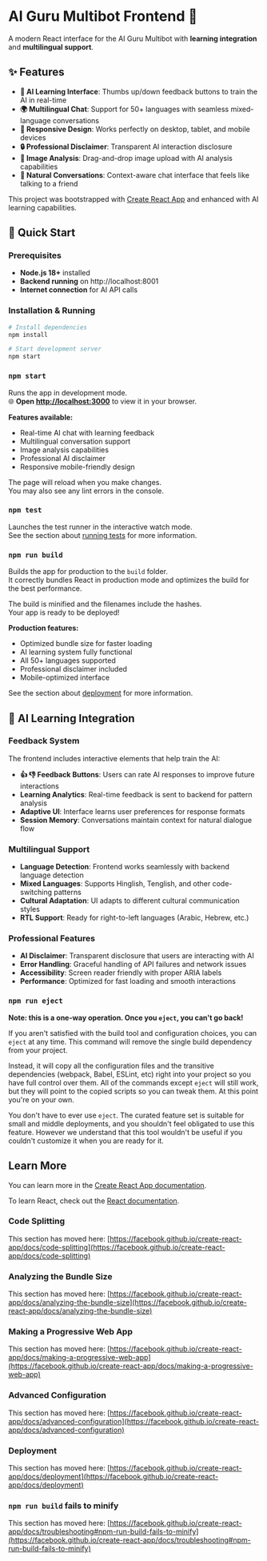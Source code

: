 # AI Guru Multibot Frontend 🎨

A modern React interface for the AI Guru Multibot with **learning integration** and **multilingual support**.

## ✨ Features

- **🧠 AI Learning Interface**: Thumbs up/down feedback buttons to train the AI in real-time
- **🌍 Multilingual Chat**: Support for 50+ languages with seamless mixed-language conversations
- **📱 Responsive Design**: Works perfectly on desktop, tablet, and mobile devices
- **🔒 Professional Disclaimer**: Transparent AI interaction disclosure
- **📸 Image Analysis**: Drag-and-drop image upload with AI analysis capabilities
- **💬 Natural Conversations**: Context-aware chat interface that feels like talking to a friend

This project was bootstrapped with [Create React App](https://github.com/facebook/create-react-app) and enhanced with AI learning capabilities.

## 🚀 Quick Start

### Prerequisites

- **Node.js 18+** installed
- **Backend running** on http://localhost:8001
- **Internet connection** for AI API calls

### Installation & Running

```bash
# Install dependencies
npm install

# Start development server
npm start
```

### `npm start`

Runs the app in development mode.\
🌐 **Open [http://localhost:3000](http://localhost:3000)** to view it in your browser.

**Features available:**

- Real-time AI chat with learning feedback
- Multilingual conversation support
- Image analysis capabilities
- Professional AI disclaimer
- Responsive mobile-friendly design

The page will reload when you make changes.\
You may also see any lint errors in the console.

### `npm test`

Launches the test runner in the interactive watch mode.\
See the section about [running tests](https://facebook.github.io/create-react-app/docs/running-tests) for more information.

### `npm run build`

Builds the app for production to the `build` folder.\
It correctly bundles React in production mode and optimizes the build for the best performance.

The build is minified and the filenames include the hashes.\
Your app is ready to be deployed!

**Production features:**

- Optimized bundle size for faster loading
- AI learning system fully functional
- All 50+ languages supported
- Professional disclaimer included
- Mobile-optimized interface

See the section about [deployment](https://facebook.github.io/create-react-app/docs/deployment) for more information.

## 🧠 AI Learning Integration

### Feedback System

The frontend includes interactive elements that help train the AI:

- **👍 👎 Feedback Buttons**: Users can rate AI responses to improve future interactions
- **Learning Analytics**: Real-time feedback is sent to backend for pattern analysis
- **Adaptive UI**: Interface learns user preferences for response formats
- **Session Memory**: Conversations maintain context for natural dialogue flow

### Multilingual Support

- **Language Detection**: Frontend works seamlessly with backend language detection
- **Mixed Languages**: Supports Hinglish, Tenglish, and other code-switching patterns
- **Cultural Adaptation**: UI adapts to different cultural communication styles
- **RTL Support**: Ready for right-to-left languages (Arabic, Hebrew, etc.)

### Professional Features

- **AI Disclaimer**: Transparent disclosure that users are interacting with AI
- **Error Handling**: Graceful handling of API failures and network issues
- **Accessibility**: Screen reader friendly with proper ARIA labels
- **Performance**: Optimized for fast loading and smooth interactions

### `npm run eject`

**Note: this is a one-way operation. Once you `eject`, you can't go back!**

If you aren't satisfied with the build tool and configuration choices, you can `eject` at any time. This command will remove the single build dependency from your project.

Instead, it will copy all the configuration files and the transitive dependencies (webpack, Babel, ESLint, etc) right into your project so you have full control over them. All of the commands except `eject` will still work, but they will point to the copied scripts so you can tweak them. At this point you're on your own.

You don't have to ever use `eject`. The curated feature set is suitable for small and middle deployments, and you shouldn't feel obligated to use this feature. However we understand that this tool wouldn't be useful if you couldn't customize it when you are ready for it.

## Learn More

You can learn more in the [Create React App documentation](https://facebook.github.io/create-react-app/docs/getting-started).

To learn React, check out the [React documentation](https://reactjs.org/).

### Code Splitting

This section has moved here: [https://facebook.github.io/create-react-app/docs/code-splitting](https://facebook.github.io/create-react-app/docs/code-splitting)

### Analyzing the Bundle Size

This section has moved here: [https://facebook.github.io/create-react-app/docs/analyzing-the-bundle-size](https://facebook.github.io/create-react-app/docs/analyzing-the-bundle-size)

### Making a Progressive Web App

This section has moved here: [https://facebook.github.io/create-react-app/docs/making-a-progressive-web-app](https://facebook.github.io/create-react-app/docs/making-a-progressive-web-app)

### Advanced Configuration

This section has moved here: [https://facebook.github.io/create-react-app/docs/advanced-configuration](https://facebook.github.io/create-react-app/docs/advanced-configuration)

### Deployment

This section has moved here: [https://facebook.github.io/create-react-app/docs/deployment](https://facebook.github.io/create-react-app/docs/deployment)

### `npm run build` fails to minify

This section has moved here: [https://facebook.github.io/create-react-app/docs/troubleshooting#npm-run-build-fails-to-minify](https://facebook.github.io/create-react-app/docs/troubleshooting#npm-run-build-fails-to-minify)
